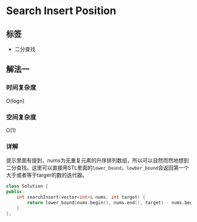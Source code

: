 # Search Insert Position

## 标签
* 二分查找

## 解法一

### 时间复杂度
O(logn)

### 空间复杂度
O(1)

### 详解
提示里面有提到，nums为无重复元素的升序排列数组，所以可以自然而然地想到二分查找。这里可以直接用STL里面的`lower_bound`，`lowber_bound`会返回第一个大于或者等于targer的数的迭代器。

```c++
class Solution {
public:
    int searchInsert(vector<int>& nums, int target) {
        return lower_bound(nums.begin(), nums.end(), target) - nums.begin();
    }
};
```

